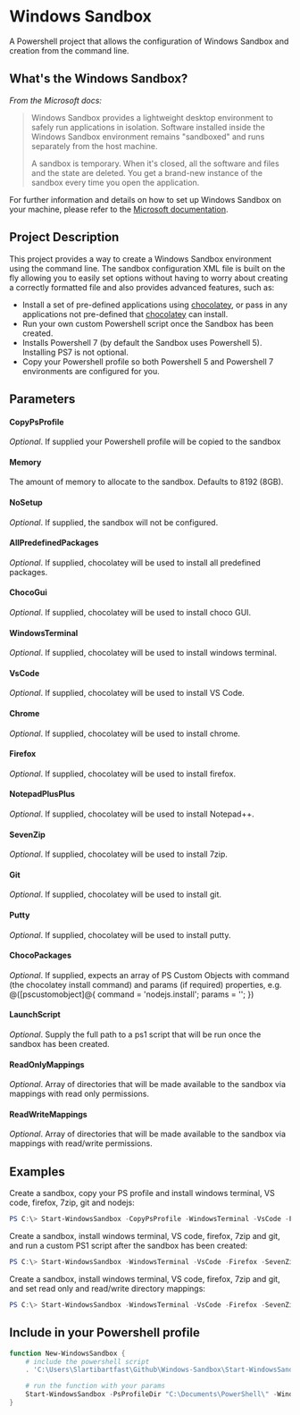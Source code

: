 # Windows Sandbox
 A Powershell project that allows the configuration of Windows Sandbox and creation from the command line.

## What's the Windows Sandbox?

*From the Microsoft docs:*

> Windows Sandbox provides a lightweight desktop environment to safely run applications in isolation. Software installed inside the Windows Sandbox environment remains "sandboxed" and runs separately from the host machine.
> 
> A sandbox is temporary. When it's closed, all the software and files and the state are deleted. You get a brand-new instance of the sandbox every time you open the application.

For further information and details on how to set up Windows Sandbox on your machine, please refer to the [Microsoft documentation](https://docs.microsoft.com/en-us/windows/security/threat-protection/windows-sandbox/windows-sandbox-overview).

## Project Description

This project provides a way to create a Windows Sandbox environment using the command line. The sandbox configuration XML file is built on the fly allowing you to easily set options without having to worry about creating a correctly formatted file and also provides advanced features, such as:

* Install a set of pre-defined applications using [chocolatey](https://chocolatey.org/), or pass in any applications not pre-defined that [chocolatey](https://chocolatey.org/) can install.
* Run your own custom Powershell script once the Sandbox has been created.
* Installs Powershell 7 (by default the Sandbox uses Powershell 5). Installing PS7 is not optional.
* Copy your Powershell profile so both Powershell 5 and Powershell 7 environments are configured for you.

## Parameters

#### CopyPsProfile
*Optional*. If supplied your Powershell profile will be copied to the sandbox

#### Memory
The amount of memory to allocate to the sandbox. Defaults to 8192 (8GB).

#### NoSetup
*Optional*. If supplied, the sandbox will not be configured.

#### AllPredefinedPackages
*Optional*. If supplied, chocolatey will be used to install all predefined packages.

#### ChocoGui
*Optional*. If supplied, chocolatey will be used to install choco GUI.

#### WindowsTerminal
*Optional*. If supplied, chocolatey will be used to install windows terminal.

#### VsCode
*Optional*. If supplied, chocolatey will be used to install VS Code.

#### Chrome
*Optional*. If supplied, chocolatey will be used to install chrome.

#### Firefox
*Optional*. If supplied, chocolatey will be used to install firefox.

#### NotepadPlusPlus
*Optional*. If supplied, chocolatey will be used to install Notepad++.

#### SevenZip
*Optional*. If supplied, chocolatey will be used to install 7zip.

#### Git
*Optional*. If supplied, chocolatey will be used to install git.

#### Putty
*Optional*. If supplied, chocolatey will be used to install putty.

#### ChocoPackages
*Optional*. If supplied, expects an array of PS Custom Objects with command (the chocolatey install command) and params (if required) properties, e.g. @([pscustomobject]@{ command = 'nodejs.install'; params = ''; })

#### LaunchScript
*Optional*. Supply the full path to a ps1 script that will be run once the sandbox has been created.

#### ReadOnlyMappings
*Optional*. Array of directories that will be made available to the sandbox via mappings with read only permissions.

#### ReadWriteMappings
*Optional*. Array of directories that will be made available to the sandbox via mappings with read/write permissions.

## Examples

Create a sandbox, copy your PS profile and install windows terminal, VS code, firefox, 7zip, git and nodejs:

```powershell
PS C:\> Start-WindowsSandbox -CopyPsProfile -WindowsTerminal -VsCode -Firefox -SevenZip -Git -ChocoPackages @([pscustomobject]@{ command = 'nodejs.install'; params = ''; })
```

Create a sandbox, install windows terminal, VS code, firefox, 7zip and git, and run a custom PS1 script after the sandbox has been created:

```powershell
PS C:\> Start-WindowsSandbox -WindowsTerminal -VsCode -Firefox -SevenZip -Git -LaunchScript "C:\Users\Arthur\MakeTea.ps1"
```

Create a sandbox, install windows terminal, VS code, firefox, 7zip and git, and set read only and read/write directory mappings:

```powershell
PS C:\> Start-WindowsSandbox -WindowsTerminal -VsCode -Firefox -SevenZip -Git -ReadOnlyMappings @('C:\Users\Zaphod\HeartOfGold') -ReadWriteMappings @('C:\Users\Ford\Betelgeuse')
```

## Include in your Powershell profile

```powershell
function New-WindowsSandbox {
    # include the powershell script
    . 'C:\Users\Slartibartfast\Github\Windows-Sandbox\Start-WindowsSandbox.ps1'

    # run the function with your params
    Start-WindowsSandbox -PsProfileDir "C:\Documents\PowerShell\" -WindowsTerminal -VsCode -Firefox -SevenZip -Git -ChocoPackages @([pscustomobject]@{ command = 'nodejs.install'; params = ''; })
}
```



<!-- ## Contribute

Please raise an issue if you find a bug or want to request a new feature, or create a pull request to contribute. -->



<!-- ## Screenshots

![Windows 11 Sandbox](https://github.com/BanterBoy/Windows-Sandbox/blob/main/assets/images/Windows11Sandbox.png)

Windows 11 Sandbox

![Windows 10 Sandbox](https://github.com/BanterBoy/Windows-Sandbox/blob/main/assets/images/Windows10Sandbox.png)

Windows 10 Sandbox

![Load Time](https://github.com/BanterBoy/Windows-Sandbox/blob/main/assets/images/stopwatch.png)

Load Time -->
